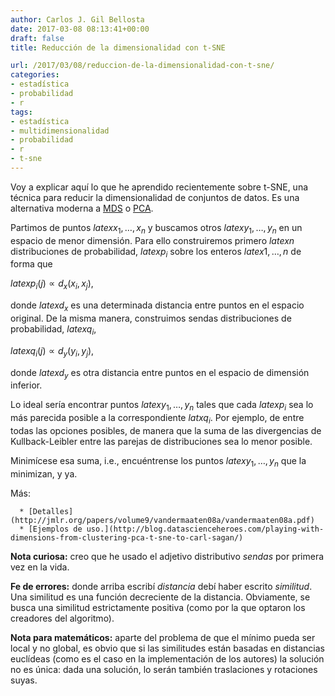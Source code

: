 ```yaml
---
author: Carlos J. Gil Bellosta
date: 2017-03-08 08:13:41+00:00
draft: false
title: Reducción de la dimensionalidad con t-SNE

url: /2017/03/08/reduccion-de-la-dimensionalidad-con-t-sne/
categories:
- estadística
- probabilidad
- r
tags:
- estadística
- multidimensionalidad
- probabilidad
- r
- t-sne
---
```


Voy a explicar aquí lo que he aprendido recientemente sobre t-SNE, una técnica para reducir la dimensionalidad de conjuntos de datos. Es una alternativa moderna a [MDS](https://en.wikipedia.org/wiki/Multidimensional_scaling) o [PCA](https://www.datanalytics.com/2014/07/24/datos-antes-y-despues-del-pca/).

Partimos de puntos $latex x_1, \dots, x_n$ y buscamos otros $latex y_1, \dots, y_n$ en un espacio de menor dimensión. Para ello construiremos primero $latex n$ distribuciones de probabilidad, $latex p_i$ sobre los enteros $latex 1, \dots, n$ de forma que


$latex p_i(j) \propto d_x(x_i, x_j),$


donde $latex d_x$ es una determinada distancia entre puntos en el espacio original. De la misma manera, construimos sendas distribuciones de probabilidad, $latex q_i$,


$latex q_i(j) \propto d_y(y_i, y_j),$


donde $latex d_y$ es otra distancia entre puntos en el espacio de dimensión inferior.

Lo ideal sería encontrar puntos $latex y_1, \dots, y_n$ tales que cada $latex p_i$ sea lo más parecida posible a la correspondiente $latx q_i$. Por ejemplo, de entre todas las opciones posibles, de manera que la suma de las divergencias de Kullback-Leibler entre las parejas de distribuciones sea lo menor posible.

Minimícese esa suma, i.e., encuéntrense los puntos $latex y_1, \dots, y_n$ que la minimizan, y ya.

Más:



	  * [Detalles](http://jmlr.org/papers/volume9/vandermaaten08a/vandermaaten08a.pdf)
	  * [Ejemplos de uso.](http://blog.datascienceheroes.com/playing-with-dimensions-from-clustering-pca-t-sne-to-carl-sagan/)


**Nota curiosa:** creo que he usado el adjetivo distributivo _sendas_ por primera vez en la vida.

**Fe de errores:** donde arriba escribí _distancia_ debí haber escrito _similitud_. Una similitud es una función decreciente de la distancia. Obviamente, se busca una similitud estrictamente positiva (como por la que optaron los creadores del algoritmo).

**Nota para matemáticos:** aparte del problema de que el mínimo pueda ser local y no global, es obvio que si las similitudes están basadas en distancias euclídeas (como es el caso en la implementación de los autores) la solución no es única: dada una solución, lo serán también traslaciones y rotaciones suyas.
